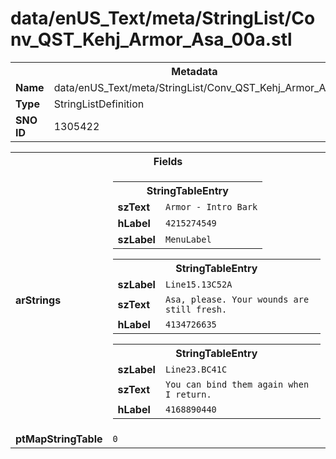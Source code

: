 <h1>data/enUS_Text/meta/StringList/Conv_QST_Kehj_Armor_Asa_00a.stl</h1><table><tr><th colspan="100%">Metadata</th></tr><tr><td><b>Name</b></td><td>data/enUS_Text/meta/StringList/Conv_QST_Kehj_Armor_Asa_00a.stl</td></tr><tr><td><b>Type</b></td><td>StringListDefinition</td></tr><tr><td><b>SNO ID</b></td><td>1305422</td></tr></table>

<table><tr><th colspan="100%">Fields</th></tr><tr><td><b>arStrings</b></td><td><table><tr><th colspan="100%">StringTableEntry</th></tr><tr><td><b>szText</b></td><td><code>Armor - Intro Bark</code></td></tr><tr><td><b>hLabel</b></td><td><code>4215274549</code></td></tr><tr><td><b>szLabel</b></td><td><code>MenuLabel</code></td></tr></table>


<table><tr><th colspan="100%">StringTableEntry</th></tr><tr><td><b>szLabel</b></td><td><code>Line15.13C52A</code></td></tr><tr><td><b>szText</b></td><td><code>Asa, please. Your wounds are still fresh.</code></td></tr><tr><td><b>hLabel</b></td><td><code>4134726635</code></td></tr></table>


<table><tr><th colspan="100%">StringTableEntry</th></tr><tr><td><b>szLabel</b></td><td><code>Line23.BC41C</code></td></tr><tr><td><b>szText</b></td><td><code>You can bind them again when I return.</code></td></tr><tr><td><b>hLabel</b></td><td><code>4168890440</code></td></tr></table>


</td></tr><tr><td><b>ptMapStringTable</b></td><td><code>0</code></td></tr></table>

